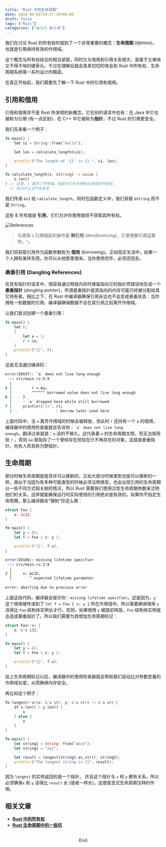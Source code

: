 ```yaml
---
title: "Rust 中的生命周期"
date: 2019-04-01T19:27:29+08:00
draft: false
tags: ["Rust"]
categories: ["从入门 到入坟"]
---
```

<!-- 
<img alt="" src="https://mogeko.github.io/blog-images/050/" >
<span class="spoiler" ></span>
&emsp;&emsp;
 -->

我们在讨论 Rust 的所有权时提到了一个非常重要的概念：**生命周期** (*lifetime*)，也就是引用保持有效的作用域。

这个概念与所有权结合的相当紧密，同时又与借用和引用关系很大，是属于又难啃又不得不啃的硬骨头。不过在理解后就会真真切切的体会到 Rust 中所有权、生命周期系统等一系列设计的精密。

在真正开始前，我们需要先了解一下 Rust 中的引用和借用。

## 引用和借用

引用和借用并不是 Rust 所发明的新概念。它在别的语言中也有：在 Java 中它也被称为引用 (有一点区别)、在 C++ 中它被称为**指针**，不过 Rust 的引用更安全。

我们先来看一个例子：

```rust
fn main() {
    let s1 = String::from("hello");

    let len = calculate_length(&s1);

    println!("The length of '{}' is {}.", s1, len);
}

fn calculate_length(s: &String) -> usize {
    s.len()
} // 这里，s 离开了作用域。但因为它并不拥有引用值的所有权，
  // 所以什么也不会发生
```

我们传递 `&s1` 给 `calculate_length`，同时在函数定义中，我们获取 `&String` 而不是 `String`。

这些 & 符号就是 **引用**，它们允许你使用值但不获取其所有权。

<img alt="References" src="https://mogeko.github.io/blog-images/050/trpl04-05.svg" >

> 与使用 `&` 引用相反的操作是 **解引用** (*dereferencing*)，它使用解引用运算符，`*`。

我们将获取引用作为函数参数称为 **借用** (*borrowing*)。正如现实生活中，如果一个人拥有某样东西，你可以从他那里借来。当你使用完毕，必须还回去。

### 悬垂引用 (Dangling References)

在具有指针的语言中，很容易通过释放内存时保留指向它的指针而错误地生成一个 **悬垂指针** (*dangling pointer*)，所谓悬垂指针是其指向的内存可能已经被分配给其它持有者。相比之下，在 Rust 中编译器确保引用永远也不会变成悬垂状态：当你拥有一些数据的引用，编译器确保数据不会在其引用之前离开作用域。

让我们尝试创建一个悬垂引用：

```rust
fn main() {
    let r;
    {
        let a = 1;
        r = &a;
    }
    println!("{}", r);
}
```

这是无法通过编译的：

```bash
error[E0597]: `a` does not live long enough                                     
 --> src/main.rs:5:9                                                            
  |                                                                             
5 |         r = &a;                                                             
  |         ^^^^^^ borrowed value does not live long enough                     
6 |     }                                                                       
  |     - `a` dropped here while still borrowed                                 
7 |     println!("{}", r);                                                      
  |                    - borrow later used here
```

上面代码中，当 `a` 离开作用域的时候会被释放，但此时 `r` 还持有一个 `a` 的借用，编译器中的借用检查器就会告诉你：<code>\`a\` does not live long enough</code>。翻译过来就是：`a` 活的不够久。这代表着 `a` 的生命周期太短，而无法借用给 `r` ，否则 `&a` 就指向了一个曾经存在但现在已不再存在的对象，这就是悬垂指针，也有人将其称为野指针。

## 生命周期

部分时候生命周期是隐含并可以推断的，正如大部分时候类型也是可以推断的一样。类似于当因为有多种可能类型的时候必须注明类型，也会出现引用的生命周期以一些不同方式相关联的情况，所以 Rust 需要我们使用泛型生命周期参数来注明他们的关系，这样就能确保运行时实际使用的引用绝对是有效的。如果你不指定生命周期，那么编译器会“强制”你这么做：

```rust
struct Foo {
    x: &i32,
}

fn main() {
    let y = &5; 
    let f = Foo { x: y };

    println!("{}", f.x);
}
```

```bash
error[E0106]: missing lifetime specifier                                        
 --> src/main.rs:2:8                                                            
  |                                                                             
2 |     x: &i32,                                                                
  |        ^ expected lifetime parameter                                        
                                                                                
error: aborting due to previous error
```

上面这段代码，编译器会提示你：`missing lifetime specifier`。这是因为，`y` 这个借用被传递到了 `let f = Foo { x: y }` 所在作用域中。所以需要确保借用 `y` 活得比 `Foo` 结构体实例长才行，否则，如果借用 `y` 被提前释放，`Foo` 结构体实例就会造成悬垂指针了。所以我们需要为其增加生命周期标记：

```rust
struct Foo<'a> {
    x: &'a i32,
}

fn main() {
    let y = &5; 
    let f = Foo { x: y };

    println!("{}", f.x);
}
```

加上生命周期标记以后，编译器中的借用检查器就会帮助我们自动比对参数变量的作用域长度，从而确保内存安全。

再比如这个例子：

```rust
fn longest<'a>(x: &'a str, y: &'a str) -> &'a str {
    if x.len() > y.len() {
        x
    } else {
        y
    }
}

fn main() {
    let string1 = String::from("abcd");
    let string2 = "xyz";

    let result = longest(string1.as_str(), string2);
    println!("The longest string is {}", result);
}
```

因为 `longest` 的实例返回的是一个指针， 并且这个指针与 `x` 和 `y` 都有关系。所以必须确保`x` 和 `y` 活得比 `result` 长 (或者一样长)，这便是显式生命周期注释的作用。

## 相关文章

- [**Rust 中的所有权**](https://mogeko.github.io/2019/042/)
- [**Rust 生命周期中的一些坑**](https://mogeko.github.io/2019/051/)



<br>

<center>  ·End·  </center>